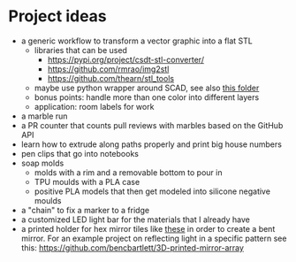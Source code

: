 # Project ideas
* a generic workflow to transform a vector graphic into a flat STL
  * libraries that can be used
    * https://pypi.org/project/csdt-stl-converter/
    * https://github.com/rmrao/img2stl
    * https://github.com/thearn/stl_tools
  * maybe use python wrapper around SCAD, see also [this folder](./tools/svg-to-3dprint)
  * bonus points: handle more than one color into different layers
  * application: room labels for work
* a marble run
* a PR counter that counts pull reviews with marbles based on the GitHub API
* learn how to extrude along paths properly and print big house numbers
* pen clips that go into notebooks
* soap molds
  * molds with a rim and a removable bottom to pour in
  * TPU moulds with a PLA case
  * positive PLA models that then get modeled into silicone negative moulds
* a "chain" to fix a marker to a fridge
* a customized LED light bar for the materials that I already have
* a printed holder for hex mirror tiles like [these](https://www.amazon.com/dp/B07DF5W7L6/) in order to create a bent mirror.
  For an example project on reflecting light in a specific pattern
  see this: https://github.com/bencbartlett/3D-printed-mirror-array
